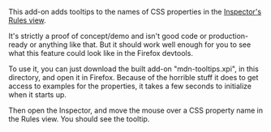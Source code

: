 This add-on adds tooltips to the names of CSS properties in the [Inspector's Rules view](https://developer.mozilla.org/en-US/docs/Tools/Page_Inspector#Rules_view).

It's strictly a proof of concept/demo and isn't good code or production-ready or anything like that. But it should work well enough for you to see what this feature could look like in the Firefox devtools.

To use it, you can just download the built add-on "mdn-tooltips.xpi", in this directory, and open it in Firefox. Because of the horrible stuff it does to get access to examples for the properties, it takes a few seconds to initialize when it starts up.

Then open the Inspector, and move the mouse over a CSS property name in the Rules view. You should see the tooltip.